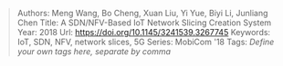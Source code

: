 > Authors: Meng Wang, Bo Cheng, Xuan Liu, Yi Yue, Biyi Li, Junliang Chen
> Title: A SDN/NFV-Based IoT Network Slicing Creation System
> Year: 2018
> Url: https://doi.org/10.1145/3241539.3267745
> Keywords: IoT, SDN, NFV, network slices, 5G
> Series: MobiCom '18
> Tags: *Define your own tags here, separate by comma*
